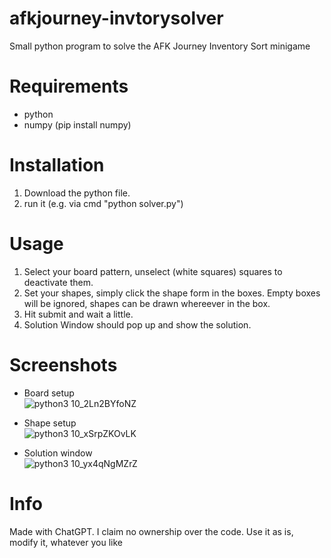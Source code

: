 # afkjourney-invtorysolver
Small python program to solve the AFK Journey Inventory Sort minigame

# Requirements
- python
- numpy (pip install numpy)

# Installation
1. Download the python file.
2. run it (e.g. via cmd "python solver.py")

# Usage
1. Select your board pattern, unselect (white squares) squares to deactivate them.
2. Set your shapes, simply click the shape form in the boxes.
Empty boxes will be ignored, shapes can be drawn whereever in the box.
3. Hit submit and wait a little.
4. Solution Window should pop up and show the solution.

# Screenshots
- Board setup  
![python3 10_2Ln2BYfoNZ](https://github.com/Mitsuma/afkjourney-invtorysolver/assets/8568089/f7cc138a-3a04-4cd1-8119-855f7fed9210)

- Shape setup  
![python3 10_xSrpZKOvLK](https://github.com/Mitsuma/afkjourney-invtorysolver/assets/8568089/846daaf6-185c-49b2-b429-7b39e955b143)

- Solution window  
![python3 10_yx4qNgMZrZ](https://github.com/Mitsuma/afkjourney-invtorysolver/assets/8568089/8bfc1872-dcf2-4ac6-aea9-cca083863c09)


# Info
Made with ChatGPT. I claim no ownership over the code. 
Use it as is, modify it, whatever you like
